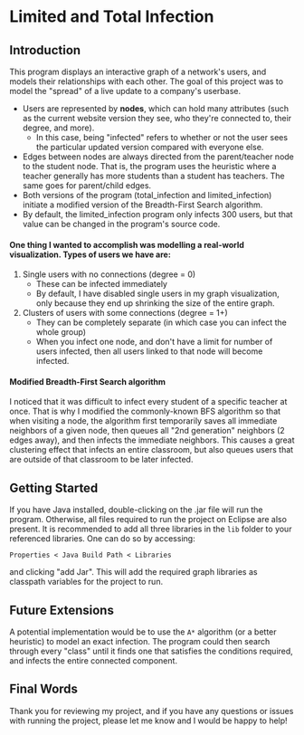 # Limited and Total Infection

## Introduction

This program displays an interactive graph of a network's users, and models their relationships with each other. The goal of this project was to model the "spread" of a live update to a company's userbase.
* Users are represented by **nodes**, which can hold many attributes (such as the current website version they see, who they're connected to, their degree, and more).
    * In this case, being "infected" refers to whether or not the user sees the particular updated version compared with everyone else. 
* Edges between nodes are always directed from the parent/teacher node to the student node. That is, the program uses the heuristic where a teacher generally has more students than a student has teachers. The same goes for parent/child edges.
* Both versions of the program (total_infection and limited_infection) initiate a modified version of the Breadth-First Search algorithm.
* By default, the limited_infection program only infects 300 users, but that value can be changed in the program's source code.

#### **One thing I wanted to accomplish was modelling a real-world visualization. Types of users we have are:**
1. Single users with no connections (degree = 0) 
    * These can be infected immediately
    * By default, I have disabled single users in my graph visualization, only because they end up shrinking the size of the entire graph.
2. Clusters of users with some connections (degree = 1+)
    * They can be completely separate (in which case you can infect the whole group)
    * When you infect one node, and don't have a limit for number of users infected, then all users linked to that node will become infected.
    
#### **Modified Breadth-First Search algorithm**
I noticed that it was difficult to infect every student of a specific teacher at once. That is why I modified the commonly-known BFS algorithm so that when visiting a node, the algorithm first temporarily saves all immediate neighbors of a given node, then queues all "2nd generation" neighbors (2 edges away), and then infects the immediate neighbors. This causes a great clustering effect that infects an entire classroom, but also queues users that are outside of that classroom to be later infected.

## Getting Started
If you have Java installed, double-clicking on the .jar file will run the program. Otherwise, all files required to run the project on Eclipse are also present. 
It is recommended to add all three libraries in the `lib` folder to your referenced libraries. One can do so by accessing:
```
Properties < Java Build Path < Libraries
```
and clicking "add Jar". This will add the required graph libraries as classpath variables for the project to run.

## Future Extensions
A potential implementation would be to use the ```A*``` algorithm (or a better heuristic) to model an exact infection. The program could then search through every "class" until it finds one that satisfies the conditions required, and infects the entire connected component.

## Final Words
Thank you for reviewing my project, and if you have any questions or issues with running the project, please let me know and I would be happy to help!
